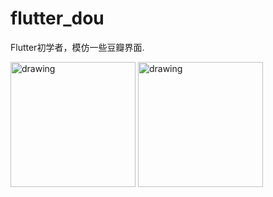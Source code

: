 # flutter_dou

Flutter初学者，模仿一些豆瓣界面.

<p float="left">
<img src="https://github.com/shadow12138/FlutterDou/blob/master/pages/r1.jpeg" alt="drawing" width="200"/>
<img src="https://github.com/shadow12138/FlutterDou/blob/master/pages/r2.jpeg" alt="drawing" width="200"/>
</p>